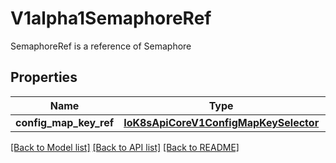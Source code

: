 # V1alpha1SemaphoreRef

SemaphoreRef is a reference of Semaphore
## Properties
Name | Type | Description | Notes
------------ | ------------- | ------------- | -------------
**config_map_key_ref** | [**IoK8sApiCoreV1ConfigMapKeySelector**](IoK8sApiCoreV1ConfigMapKeySelector.md) |  | [optional] 

[[Back to Model list]](../README.md#documentation-for-models) [[Back to API list]](../README.md#documentation-for-api-endpoints) [[Back to README]](../README.md)


